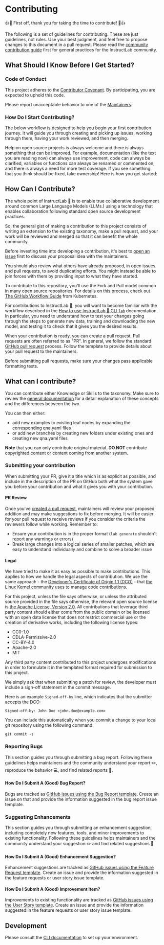 # Contributing

👍🎉 First off, thank you for taking the time to contribute! 🎉👍

The following is a set of guidelines for contributing. These are just guidelines, not rules. Use your best judgment, and feel free to propose changes to this document in a pull request. Please read the [community contribution guide](https://github.com/instruct-lab/community/blob/main/CONTRIBUTING.md) first for general practices for the InstructLab community.

## What Should I Know Before I Get Started?

### Code of Conduct

This project adheres to the [Contributor Covenant](./CODE_OF_CONDUCT.md). By participating, you are expected to uphold this code.

Please report unacceptable behavior to one of the [Maintainers](./MAINTAINERS.md).

### How Do I Start Contributing?

The below workflow is designed to help you begin your first contribution journey. It will guide you through creating and picking up issues, working through them, having your work reviewed, and then merging.

Help on open source projects is always welcome and there is always something that can be improved. For example, documentation (like the text you are reading now) can always use improvement, code can always be clarified, variables or functions can always be renamed or commented on, and there is always a need for more test coverage. If you see something that you think should be fixed, take ownership! Here is how you get started:

## How Can I Contribute?

The whole point of InstructLab 🥼 is to enable true collaborative development around common Large Language Models (LLMs.) using a technology that enables collaboration following standard open source development practices.

So, the general gist of making a contribution to this project consists of writing an extension to the existing taxonomy, make a pull request, and your work will be reviewed and merged so that it can benefit the whole community.

Before investing time into developing a contribution, it's best to [open an issue](https://github.com/instruct-lab/taxonomy/issues/new?assignees=&labels=&template=proposal.md&title=) first to discuss your proposal idea with the maintainers.

You should also review what others have already proposed, in open issues and pull requests, to avoid duplicating efforts. You might instead be able to join forces with them by providing input to what they have started.

To contribute to this repository, you'll use the Fork and Pull model common in many open source repositories. For details on this process, check out [The GitHub Workflow
Guide](https://github.com/kubernetes/community/blob/master/contributors/guide/github-workflow.md)
from Kubernetes.

For contributions to InstructLab 🥼, you will want to become familiar with the workflow described in the [How to use InstructLab 🥼 CLI `lab`](https://github.com/instruct-lab/cli?tab=readme-ov-file#how-to-use-lab) documentation. In particular, you need to understand how to test your changes going through the steps to generate new data, training and downloading the new model, and testing it to check that it gives you the desired results.

When your contribution is ready, you can create a pull request. Pull requests are often referred to as "PR". In general, we follow the standard [GitHub pull request](https://help.github.com/en/articles/about-pull-requests) process. Follow the template to provide details about your pull request to the maintainers.

Before submitting pull requests, make sure your changes pass applicable formatting tests.

## What can I contribute?

You can contribute either Knowledge or Skills to the taxonomy. Make sure to review the [general documentation](README.md) for a detail explanation of these concepts and the differences between the two.

You can then either:
- add new examples to existing leaf nodes by expanding the corresponding qna.yaml files
- or add new branches by creating new folders under existing ones and creating new qna.yaml files

**Note** that you can only contribute original material. **DO NOT** contribute copyrighted content or content coming from another system. 

### Submitting your contribution

When submitting your PR, give it a title which is as explicit as possible, and include in the description of the PR on GitHub both what the system gave you before your contribution and what it gives you with your contribution.

#### PR Review

Once you've [created a pull request](#how-can-i-contribute), maintainers will review your proposed addition and may make suggestions to fix before merging. It will be easier for your pull request to receive reviews if you consider the criteria the reviewers follow while working. Remember to:

- Ensure your contribution is in the proper format (`lab generate` shouldn't report any warnings or errors)
- Break large changes into a logical series of smaller patches, which are easy to understand individually and combine to solve a broader issue

#### Legal

We have tried to make it as easy as possible to make contributions.
This applies to how we handle the legal aspects of contribution.
We use the same approach - the [Developer's Certificate of Origin 1.1 (DCO)][DCO] - that [the Linux Kernel community uses][Linux-DCO] to manage code contributions.

For this project, unless the file says otherwise, or unless the attributed source provided in the file says otherwise, the relevant open source license is [the Apache License, Version 2.0](LICENSE).
All contributions that leverage third party content should either come from the public domain or be licensed with an open data license that does not restrict commercial use or the creation of derivative works, including the following license types:

- CC0-1.0
- CDLA-Permissive-2.0
- CC-BY-4.0
- Apache-2.0
- MIT

Any third party content contributed to this project undergoes modifications in order to formulate it in the templated format required for submission to this project.

We simply ask that when submitting a patch for review, the developer must include a sign-off statement in the commit message.

Here is an example `Signed-off-by` line, which indicates that the submitter accepts the DCO:

```
Signed-off-by: John Doe <john.doe@example.com>
```

You can include this automatically when you commit a change to your local git repository using the following command:

```shell
git commit -s
```

### Reporting Bugs

This section guides you through submitting a bug report. Following these guidelines helps maintainers and the community understand your report ✏️, reproduce the behavior 💻, and find related reports 🔎.

#### How Do I Submit A (Good) Bug Report?

Bugs are tracked as [GitHub issues using the Bug Report template](https://github.com/instruct-lab/taxonomy/issues/new?assignees=&labels=&template=bug_report.md&title=). Create an issue on that and provide the information suggested in the bug report issue template.

### Suggesting Enhancements

This section guides you through submitting an enhancement suggestion, including completely new features, tools, and minor improvements to existing functionality. Following these guidelines helps maintainers and the community understand your suggestion ✏️ and find related suggestions 🔎

#### How Do I Submit A (Good) Enhancement Suggestion?

Enhancement suggestions are tracked as [GitHub issues using the Feature Request template](https://github.com/instruct-lab/taxonomy/issues/new?assignees=&labels=&template=feature_request.md&title=). Create an issue and provide the information suggested in the feature requests or user story issue template.

#### How Do I Submit A (Good) Improvement Item?

Improvements to existing functionality are tracked as [GitHub issues using the User Story template](https://github.com/instruct-lab/Taxonomy/issues/new?assignees=&labels=&template=user_story.md&title=). Create an issue and provide the information suggested in the feature requests or user story issue template.

## Development

Please consult the [CLI documentation](https://github.com/instruct-lab/cli) to set up your environment.

[DCO]: https://developercertificate.org/
[Linux-DCO]: https://docs.kernel.org/process/submitting-patches.html#sign-your-work-the-developer-s-certificate-of-origin
